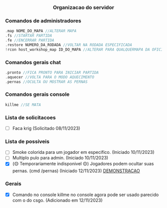 <div align="center">
    <h3>Organizacao do servidor</h3>
</div>

### Comandos de administradores
```c
.map NOME_DO_MAPA //ALTERAR MAPA
.fs //STARTAR PARTIDA
.fe //ENCERRAR PARTIDA
.restore NUMERO_DA_RODADA //VOLTAR NA RODADA ESPECIFICADA
!rcon host_workshop_map ID_DO_MAPA //ALTERAR PARA QUALQUERMAPA DA OFICINA
```

### Comandos gerais chat
```c
.pronto //FICA PRONTO PARA INICIAR PARTIDA
.aquecer //VOLTA PARA O MODO AQUECIMENTO
.pernas //OCULTA OU MOSTRAR AS PERNAS
```

### Comandos gerais console
```c
killme //SE MATA
```

### Lista de solicitacoes
- [ ] Faca krig (Solicitado 08/11/2023)


### Lista de possiveis 

- [ ] Smoke colorida para um jogador em especifico. (Iniciado 10/11/2023)
- [ ] Multiplo pulo para admin. (Iniciado 10/11/2023)
- [X] (🟡 Temporariamente indisponivel 🟡) Jogadores podem ocultar suas pernas. (cmd /pernas) (Iniciado 12/11/2023) [DEMONSTRACAO](https://exemplo.com/) 

### Gerais
- [X] Comando no console killme no console agora pode ser usado parecido com o do csgo. (Adicionado em 12/11/2023)

<!-- >[!NOTE]testes.....
>
>This is a standard NOTE block. -->